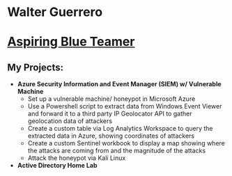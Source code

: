 <h1>Walter Guerrero <br/>
<br>
<a href="https://github.com/walterg7">Aspiring Blue Teamer</a>

<h2>My Projects:</h2>

- <b>Azure Security Information and Event Manager (SIEM) w/ Vulnerable Machine</b>
  - Set up a vulnerable machine/ honeypot in Microsoft Azure
  - Use a Powershell script to extract data from Windows Event Viewer and forward it to a third party IP Geolocator API to gather geolocation data of attackers
  - Create a custom table via Log Analytics Workspace to query the extracted data in Azure, showing coordinates of attackers
  - Create a custom Sentinel workbook to display a map showing where the attacks are coming from and the magnitude of the attacks
  - Attack the honeypot via Kali Linux
- <b>Active Directory Home Lab</b>
